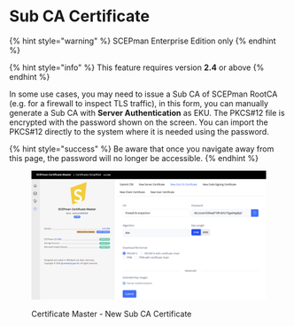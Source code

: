 # Sub CA Certificate

{% hint style="warning" %}
SCEPman Enterprise Edition only
{% endhint %}

{% hint style="info" %}
This feature requires version **2.4** or above
{% endhint %}

In some use cases, you may need to issue a Sub CA of SCEPman RootCA (e.g. for a firewall to inspect TLS traffic), in this form, you can manually generate a Sub CA with **Server Authentication** as EKU. The PKCS#12 file is encrypted with the password shown on the screen. You can import the PKCS#12 directly to the system where it is needed using the password.

{% hint style="success" %}
Be aware that once you navigate away from this page, the password will no longer be accessible.
{% endhint %}

<figure><img src="../../.gitbook/assets/image (30).png" alt=""><figcaption><p>Certificate Master - New Sub CA Certificate</p></figcaption></figure>
